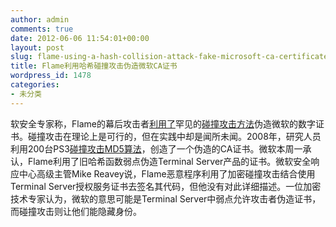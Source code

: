 ```yaml
---
author: admin
comments: true
date: 2012-06-06 11:54:01+00:00
layout: post
slug: flame-using-a-hash-collision-attack-fake-microsoft-ca-certificate
title: Flame利用哈希碰撞攻击伪造微软CA证书
wordpress_id: 1478
categories:
- 未分类
---
```


软安全专家称，Flame的幕后攻击者[利用了](http://arstechnica.com/security/2012/06/flame-wields-rare-collision-crypto-attack/)罕见的[碰撞攻击方法](http://en.wikipedia.org/wiki/Collision_attack)伪造微软的数字证书。碰撞攻击在理论上是可行的，但在实践中却是闻所未闻。2008年，研究人员利用200台PS3[碰撞攻击MD5算法](http://it.solidot.org/article.pl?sid=09/01/01/050232&tid=70)，创造了一个伪造的CA证书。微软本周一承认，Flame利用了旧哈希函数弱点伪造Terminal Server产品的证书。微软安全响应中心高级主管Mike Reavey说，Flame恶意程序利用了加密碰撞攻击结合使用Terminal Server授权服务证书去签名其代码，但他没有对此详细描述。一位加密技术专家认为，微软的意思可能是Terminal Server中弱点允许攻击者伪造证书，而碰撞攻击则让他们能隐藏身份。
